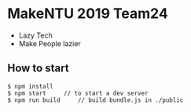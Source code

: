 # MakeNTU 2019 Team24
* Lazy Tech 
* Make People lazier
## How to start
	$ npm install
	$ npm start		// to start a dev server
	$ npm run build		// build bundle.js in ./public

